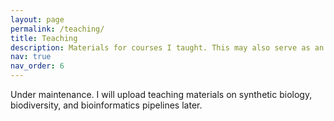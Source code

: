 ```yaml
---
layout: page
permalink: /teaching/
title: Teaching
description: Materials for courses I taught. This may also serve as an archive of workflows.
nav: true
nav_order: 6
---
```


Under maintenance. I will upload teaching materials on synthetic biology, biodiversity, and bioinformatics pipelines later.